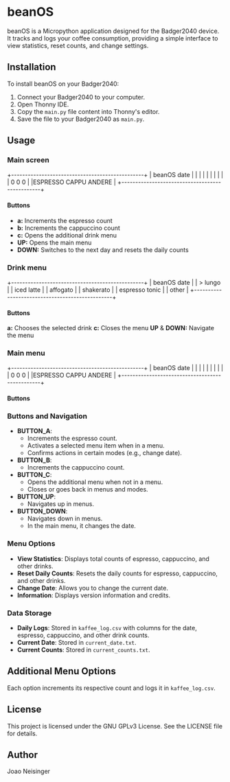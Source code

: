 # beanOS

beanOS is a Micropython application designed for the Badger2040 device. It tracks and logs your coffee consumption, providing a simple interface to view statistics, reset counts, and change settings.

## Installation

To install beanOS on your Badger2040:
1. Connect your Badger2040 to your computer.
2. Open Thonny IDE.
3. Copy the `main.py` file content into Thonny's editor.
4. Save the file to your Badger2040 as `main.py`.

## Usage

### Main screen
+------------------------------------------------+
|  beanOS                                  date  |
|                                                |
|                                                |
|                                                |
|                                                |
|    0                  0                  0     |
|ESPRESSO             CAPPU             ANDERE   |
+------------------------------------------------+
#### Buttons
- **a:**
Increments the espresso count
- **b:**
Increments the cappuccino count
- **c:**
Opens the additional drink menu
- **UP:**
Opens the main menu
- **DOWN:**
Switches to the next day and resets the daily counts

### Drink menu
+------------------------------------------------+
|  beanOS                                  date  |
|  > lungo                                       |
|  iced latte                                    |
|  affogato                                      |
|  shakerato                                     |
|  espresso tonic                                |
|  other                                         |
+------------------------------------------------+
#### Buttons
**a:**
Chooses the selected drink
**c:**
Closes the menu
**UP** & **DOWN:**
Navigate the menu

### Main menu
+------------------------------------------------+
|  beanOS                                  date  |
|                                                |
|                                                |
|                                                |
|                                                |
|    0                  0                  0     |
|ESPRESSO             CAPPU             ANDERE   |
+------------------------------------------------+
#### Buttons


### Buttons and Navigation

- **BUTTON_A**: 
  - Increments the espresso count.
  - Activates a selected menu item when in a menu.
  - Confirms actions in certain modes (e.g., change date).
- **BUTTON_B**: 
  - Increments the cappuccino count.
- **BUTTON_C**: 
  - Opens the additional menu when not in a menu.
  - Closes or goes back in menus and modes.
- **BUTTON_UP**: 
  - Navigates up in menus.
- **BUTTON_DOWN**: 
  - Navigates down in menus.
  - In the main menu, it changes the date.

### Menu Options

- **View Statistics**: Displays total counts of espresso, cappuccino, and other drinks.
- **Reset Daily Counts**: Resets the daily counts for espresso, cappuccino, and other drinks.
- **Change Date**: Allows you to change the current date.
- **Information**: Displays version information and credits.

### Data Storage

- **Daily Logs**: Stored in `kaffee_log.csv` with columns for the date, espresso, cappuccino, and other drink counts.
- **Current Date**: Stored in `current_date.txt`.
- **Current Counts**: Stored in `current_counts.txt`.

## Additional Menu Options



Each option increments its respective count and logs it in `kaffee_log.csv`.

## License

This project is licensed under the GNU GPLv3 License. See the LICENSE file for details.

## Author

Joao Neisinger
